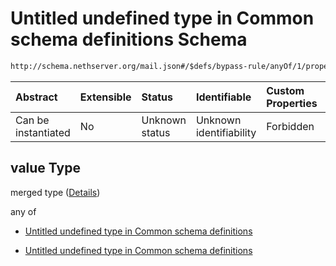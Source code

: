 # Untitled undefined type in Common schema definitions Schema

```txt
http://schema.nethserver.org/mail.json#/$defs/bypass-rule/anyOf/1/properties/value
```



| Abstract            | Extensible | Status         | Identifiable            | Custom Properties | Additional Properties | Access Restrictions | Defined In                                      |
| :------------------ | :--------- | :------------- | :---------------------- | :---------------- | :-------------------- | :------------------ | :---------------------------------------------- |
| Can be instantiated | No         | Unknown status | Unknown identifiability | Forbidden         | Allowed               | none                | [mail.json\*](mail.json "open original schema") |

## value Type

merged type ([Details](mail-defs-bypass-rule-anyof-1-properties-value.md))

any of

* [Untitled undefined type in Common schema definitions](mail-defs-bypass-rule-anyof-1-properties-value-anyof-0.md "check type definition")

* [Untitled undefined type in Common schema definitions](mail-defs-bypass-rule-anyof-1-properties-value-anyof-1.md "check type definition")
